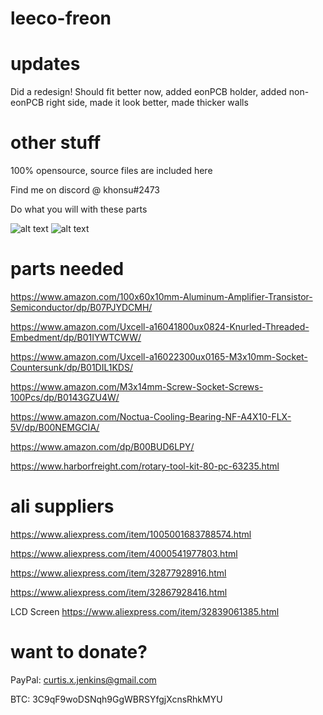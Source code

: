 # leeco-freon
# updates
Did a redesign! Should fit better now, added eonPCB holder, added non-eonPCB right side, made it look better, made thicker walls

# other stuff

100% opensource, source files are included here

Find me on discord @ khonsu#2473

Do what you will with these parts


![alt text](https://cdn.discordapp.com/attachments/706946515007963169/801134891063312444/unknown.png)
![alt text](https://cdn.discordapp.com/attachments/706946515007963169/801135111570980874/unknown.png)


# parts needed
https://www.amazon.com/100x60x10mm-Aluminum-Amplifier-Transistor-Semiconductor/dp/B07PJYDCMH/

https://www.amazon.com/Uxcell-a16041800ux0824-Knurled-Threaded-Embedment/dp/B01IYWTCWW/

https://www.amazon.com/Uxcell-a16022300ux0165-M3x10mm-Socket-Countersunk/dp/B01DIL1KDS/

https://www.amazon.com/M3x14mm-Screw-Socket-Screws-100Pcs/dp/B0143GZU4W/

https://www.amazon.com/Noctua-Cooling-Bearing-NF-A4X10-FLX-5V/dp/B00NEMGCIA/

https://www.amazon.com/dp/B00BUD6LPY/

https://www.harborfreight.com/rotary-tool-kit-80-pc-63235.html

# ali suppliers
https://www.aliexpress.com/item/1005001683788574.html

https://www.aliexpress.com/item/4000541977803.html

https://www.aliexpress.com/item/32877928916.html

https://www.aliexpress.com/item/32867928416.html

LCD Screen
https://www.aliexpress.com/item/32839061385.html

# want to donate?
PayPal: curtis.x.jenkins@gmail.com

BTC: 3C9qF9woDSNqh9GgWBRSYfgjXcnsRhkMYU
